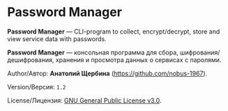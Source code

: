 # Password Manager

**Password Manager** &mdash; CLI-program to collect, encrypt/decrypt, store and view service data with passwords.

**Password Manager** — консольная программа для сбора, шифрования/дешифрования, хранения и просмотра данных о сервисах с паролями.

Author/Автор: **Анатолий Щербина** (https://github.com/nobus-1967).

Version/Версия: `1.2`

License/Лицензия: [GNU General Public License v3.0](https://www.gnu.org/licenses/gpl-3.0.html).
